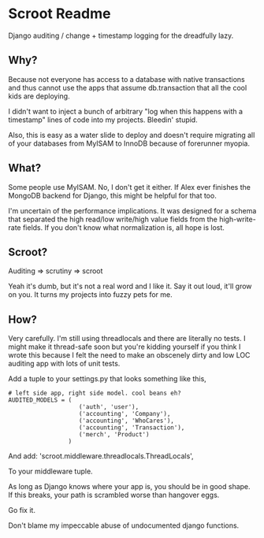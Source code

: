 #       Scroot Readme


Django auditing / change + timestamp logging for the dreadfully lazy.

##	Why?

Because not everyone has access to a database with native transactions and
thus cannot use the apps that assume db.transaction that all the cool kids
are deploying.

I didn't want to inject a bunch of arbitrary "log when this happens with a 
timestamp" lines of code into my projects. Bleedin' stupid.

Also, this is easy as a water slide to deploy and doesn't require migrating 
all of your databases from MyISAM to InnoDB because of forerunner myopia.

##	What?

Some people use MyISAM. No, I don't get it either. If Alex ever finishes the MongoDB 
backend for Django, this might be helpful for that too.

I'm uncertain of the performance implications. It was designed for a schema that separated 
the high read/low write/high value fields from the high-write-rate fields. If
you don't know what normalization is, all hope is lost.

##	Scroot?

Auditing => scrutiny => scroot

Yeah it's dumb, but it's not a real word and I like it. Say it out loud, it'll
grow on you. It turns my projects into fuzzy pets for me.

##	How?

Very carefully. I'm still using threadlocals and there are literally no tests.
I might make it thread-safe soon but you're kidding yourself if you think I
wrote this because I felt the need to make an obscenely dirty and low LOC
auditing app with lots of unit tests.

Add a tuple to your settings.py that looks something like this,

	# left side app, right side model. cool beans eh?
	AUDITED_MODELS = (
	                    ('auth', 'user'),
	                    ('accounting', 'Company'), 
	                    ('accounting', 'WhoCares'),
	                    ('accounting', 'Transaction'),
	                    ('merch', 'Product')
	                 )

And add:
	'scroot.middleware.threadlocals.ThreadLocals',

To your middleware tuple.

As long as Django knows where your app is, you should be in good shape. 
If this breaks, your path is scrambled worse than hangover eggs. 

Go fix it.

Don't blame my impeccable abuse of undocumented django functions.
